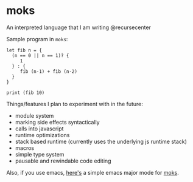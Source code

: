 # moks
An interpreted language that I am writing @recursecenter

Sample program in `moks`:

```moks
let fib n = {
  (n == 0 || n == 1)? {
     1
  } : {
     fib (n-1) + fib (n-2)
  }
}

print (fib 10)

```

Things/features I plan to experiment with in the future:

- module system
- marking side effects syntactically
- calls into javascript
- runtime optimizations
- stack based runtime (currently uses the underlying js runtime stack)
- macros
- simple type system
- pausable and rewindable code editing

Also, if you use emacs, [here's](https://github.com/zeusdeux/moks-mode) a simple emacs major mode for [moks](https://github.com/zeusdeux/moks).
